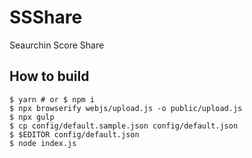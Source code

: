 # SSShare
Seaurchin Score Share

## How to build

```
$ yarn # or $ npm i
$ npx browserify webjs/upload.js -o public/upload.js
$ npx gulp
$ cp config/default.sample.json config/default.json
$ $EDITOR config/default.json
$ node index.js
```
